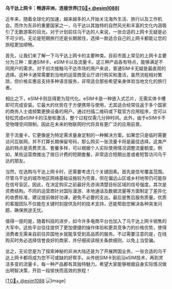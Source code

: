 **乌干达上网卡：畅游非洲，连接世界[[TG💪+ @esim1088](https://t.me/s/esim1088)]**

近年来，随着全球化的加速，越来越多的人开始关注海外生活、旅行以及工作机会。而作为东非的重要国家之一，乌干达以其独特的自然风光和丰富的文化内涵吸引了无数游客的目光。对于计划前往乌干达的人来说，一张合适的上网卡无疑是必不可少的。无论是短期旅行还是长期居住，选择一款适合自己的上网卡都能让您的旅程更加顺畅。

首先，让我们来了解一下乌干达上网卡的主要种类。目前市面上常见的上网卡主要分为三种：普通SIM卡、eSIM卡以及流量卡。这三种产品各有特点，能够满足不同用户的需求。对于初次接触乌干达市场的用户来说，普通SIM卡无疑是最直观的选择。这种卡通常需要到当地的运营商营业厅进行购买和激活，虽然流程相对繁琐，但价格实惠且支持多种语言服务，非常适合那些希望亲身体验当地文化的旅行者。

相比之下，eSIM卡则显得更为现代化。eSIM卡是一种嵌入式芯片，无需实体卡槽即可完成安装。它最大的优势在于方便携带与使用，尤其适合经常往返于多个国家的商务人士或频繁更换设备的用户。通过扫描二维码或下载官方应用程序，您可以轻松完成eSIM卡的注册和激活，整个过程仅需几分钟时间。此外，由于eSIM卡不受物理空间限制，因此在未来的物联网时代将具有更广泛的应用前景。

至于流量卡，它更像是为特定需求量身定制的一种解决方案。如果您只是临时需要访问互联网，并不打算长期保留号码，那么购买一张流量卡将是最佳选择。这类产品的特点是资费灵活、套餐多样，可以根据个人实际使用情况调整流量额度。例如，某些运营商推出了按日计费的短期套餐，非常适合短期出差或者短暂访问乌干达的朋友。

当然，在选购乌干达上网卡时，还需要考虑几个关键因素。首先是信号覆盖范围。尽管乌干达的城市地区网络基础设施较为完善，但在偏远山区或乡村地带仍可能存在信号盲区。因此，在决定购买之前最好先咨询清楚目标区域的信号强度。其次是资费结构。不同的运营商针对国际漫游、本地通话及数据流量等方面制定了差异化的收费标准，建议提前做好功课，避免不必要的支出。最后是售后服务质量。优质的客服团队不仅能在关键时刻提供及时的技术支持，还能帮助您解决各种突发问题，确保旅途无忧。

值得一提的是，随着科技的进步，如今许多电商平台也加入了乌干达上网卡销售的大军中。这些平台往往提供了更加便捷的操作体验和更具竞争力的价格优势，使得消费者无需亲自前往异国他乡就能享受到高品质的服务。不过需要注意的是，在线购买时务必选择信誉良好的商家，并仔细阅读相关条款细则，以免上当受骗。

总之，无论您是为了探索神秘的非洲大陆还是为了开展跨国业务，一张合适的乌干达上网卡都将成为您不可或缺的好帮手。从传统SIM卡到前沿eSIM技术，再到灵活多变的流量卡，每一种产品都有其独特魅力。希望大家能够根据自身实际情况做出明智决策，开启一段愉快而高效的旅程！

[[TG💪+ @esim1088](https://t.me/s/esim1088) ![Image](https://i.postimg.cc/4NQfJmqS/Snipaste-2025-05-13-00-14-12.png)]